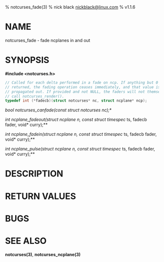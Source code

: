 % notcurses_fade(3)
% nick black <nickblack@linux.com>
% v1.1.6

# NAME

notcurses_fade - fade ncplanes in and out

# SYNOPSIS

**#include <notcurses.h>**

```c
// Called for each delta performed in a fade on ncp. If anything but 0 is
// returned, the fading operation ceases immediately, and that value is
// propagated out. If provided and not NULL, the faders will not themselves
// call notcurses_render().
typedef int (*fadecb)(struct notcurses* nc, struct ncplane* ncp);
```

**bool notcurses_canfade(const struct notcurses* nc);**

**int ncplane_fadeout(struct ncplane* n, const struct timespec* ts, fadecb fader, void* curry);**

**int ncplane_fadein(struct ncplane* n, const struct timespec* ts, fadecb fader, void* curry);**

**int ncplane_pulse(struct ncplane* n, const struct timespec* ts, fadecb fader, void* curry);**

# DESCRIPTION

# RETURN VALUES

# BUGS

# SEE ALSO

**notcurses(3)**, **notcurses_ncplane(3)**
